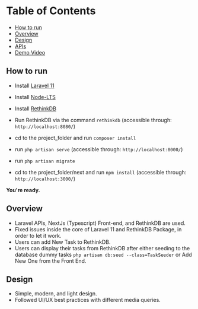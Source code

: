 # Table of Contents
- [How to run](#how-to-run)
- [Overview](#overview)
- [Design](#design)
- [APIs](#apis)
- [Demo Video](#demo)

## How to run
- Install [Laravel 11](https://laravel.com/docs/11.x/installation)
- Install [Node-LTS](https://nodejs.org/en)
- Install [RethinkDB](https://rethinkdb.com/docs/install/)

- Run RethinkDB via the command `rethinkdb` (accessible through: `http://localhost:8080/`)
- cd to the project_folder and run `composer install`
- run `php artisan serve` (accessible through: `http://localhost:8000/`)
- run `php artisan migrate`
- cd to the project_folder/next and run `npm install` (accessible through: `http://localhost:3000/`)

**You're ready.**


## Overview
- Laravel APIs, NextJs (Typescript) Front-end, and RethinkDB are used.
- Fixed issues inside the core of Laravel 11 and RethinkDB Package, in order to let it work.
- Users can add New Task to RethinkDB.
- Users can display their tasks from RethinkDB after either seeding to the database dummy tasks `php artisan db:seed --class=TaskSeeder` or Add New One from the Front End.

## Design
- Simple, modern, and light design.
- Followed UI/UX best practices with different media queries.

